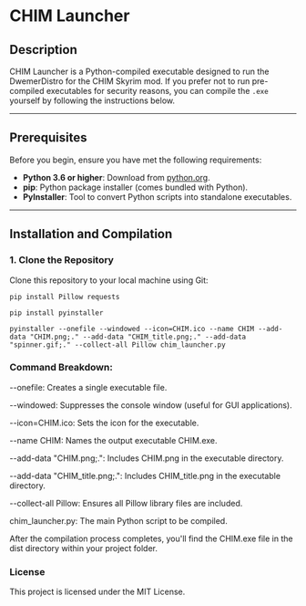 # CHIM Launcher

## Description
CHIM Launcher is a Python-compiled executable designed to run the DwemerDistro for the CHIM Skyrim mod. If you prefer not to run pre-compiled executables for security reasons, you can compile the `.exe` yourself by following the instructions below.

---

## Prerequisites
Before you begin, ensure you have met the following requirements:
- **Python 3.6 or higher**: Download from [python.org](https://python.org).
- **pip**: Python package installer (comes bundled with Python).
- **PyInstaller**: Tool to convert Python scripts into standalone executables.

---

## Installation and Compilation

### 1. Clone the Repository
Clone this repository to your local machine using Git:

```
pip install Pillow requests

pip install pyinstaller

pyinstaller --onefile --windowed --icon=CHIM.ico --name CHIM --add-data "CHIM.png;." --add-data "CHIM_title.png;." --add-data "spinner.gif;." --collect-all Pillow chim_launcher.py
```

### Command Breakdown:

--onefile: Creates a single executable file.

--windowed: Suppresses the console window (useful for GUI applications).

--icon=CHIM.ico: Sets the icon for the executable.

--name CHIM: Names the output executable CHIM.exe.

--add-data "CHIM.png;.": Includes CHIM.png in the executable directory.

--add-data "CHIM_title.png;.": Includes CHIM_title.png in the executable directory.

--collect-all Pillow: Ensures all Pillow library files are included.

chim_launcher.py: The main Python script to be compiled.

After the compilation process completes, you'll find the CHIM.exe file in the dist directory within your project folder.

### License
This project is licensed under the MIT License.
